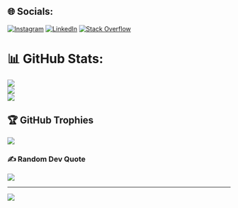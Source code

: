 ## 🌐 Socials:
[![Instagram](https://img.shields.io/badge/Instagram-%23E4405F.svg?logo=Instagram&logoColor=white)](https://instagram.com/m.z_notreallyasian) [![LinkedIn](https://img.shields.io/badge/LinkedIn-%230077B5.svg?logo=linkedin&logoColor=white)](https://www.linkedin.com/in/tim-heid-9155b61a6/) 
[![Stack Overflow](https://img.shields.io/badge/-Stackoverflow-FE7A16?logo=stack-overflow&logoColor=white)](https://stackoverflow.com/users/17443562) 


# 📊 GitHub Stats:
![](https://github-readme-stats.vercel.app/api?username=Baldy343&theme=radical&hide_border=false&include_all_commits=true&count_private=true)<br/>
![](https://github-readme-streak-stats.herokuapp.com/?user=Baldy343&theme=radical&hide_border=false)<br/>
![](https://github-readme-stats.vercel.app/api/top-langs/?username=Baldy343&theme=radical&hide_border=false&include_all_commits=true&count_private=true&layout=compact&exclude_repo=YOLOvCAPY)

## 🏆 GitHub Trophies
![](https://github-profile-trophy.vercel.app/?username=Baldy343&theme=radical&no-frame=false&no-bg=true&margin-w=4)

### ✍️ Random Dev Quote
![](https://quotes-github-readme.vercel.app/api?type=vetical&theme=radical)

---
[![](https://visitcount.itsvg.in/api?id=Baldy343&icon=5&color=1)](https://visitcount.itsvg.in)
